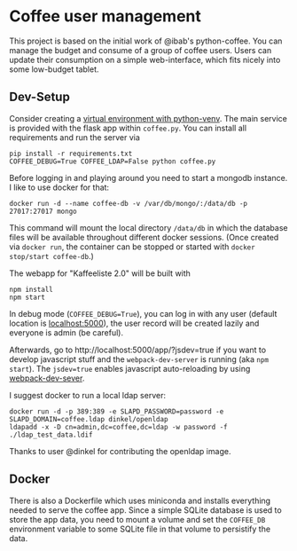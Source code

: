 # Coffee user management

This project is based on the initial work of @ibab's python-coffee.
You can manage the budget and consume of a group of coffee users.
Users can update their consumption on a simple web-interface, which fits nicely
into some low-budget tablet.

## Dev-Setup
Consider creating a [virtual environment with
python-venv](https://docs.python.org/3/library/venv.html).
The main service is provided with the flask app within `coffee.py`.
You can install all requirements and run the server via
```
pip install -r requirements.txt
COFFEE_DEBUG=True COFFEE_LDAP=False python coffee.py
```

Before logging in and playing around you need to start a mongodb instance.
I like to use docker for that:
```
docker run -d --name coffee-db -v /var/db/mongo/:/data/db -p 27017:27017 mongo
```
This command will mount the local directory `/data/db` in which the database
files will be available throughout different docker sessions.
(Once created via `docker run`, the container can be stopped or started with `docker
stop/start coffee-db`.)

The webapp for "Kaffeeliste 2.0" will be built with
```
npm install
npm start
```

In debug mode (`COFFEE_DEBUG=True`), you can log in with any user (default location is
[localhost:5000](http://localhost:5000)), the user record will be created
lazily and everyone is admin (be careful).

Afterwards, go to http://localhost:5000/app/?jsdev=true if you want to
develop javascript stuff and the `webpack-dev-server` is running (aka `npm
start`). The `jsdev=true` enables javascript auto-reloading by using
[webpack-dev-sever](https://webpack.github.io/docs/webpack-dev-server.html).

I suggest docker to run a local ldap server:
```
docker run -d -p 389:389 -e SLAPD_PASSWORD=password -e SLAPD_DOMAIN=coffee.ldap dinkel/openldap
ldapadd -x -D cn=admin,dc=coffee,dc=ldap -w password -f ./ldap_test_data.ldif
```
Thanks to user @dinkel for contributing the openldap image.

## Docker
There is also a Dockerfile which uses miniconda and installs everything needed
to serve the coffee app.
Since a simple SQLite database is used to store the app data, you need
to mount a volume and set the `COFFEE_DB` environment variable to some
SQLite file in that volume to persistify the data.

